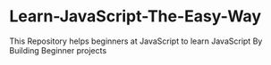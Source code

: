 # Learn-JavaScript-The-Easy-Way
This Repository helps beginners at JavaScript to learn JavaScript By Building Beginner projects
